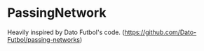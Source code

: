 # PassingNetwork
Heavily inspired by Dato Futbol's code. (https://github.com/Dato-Futbol/passing-networks)
